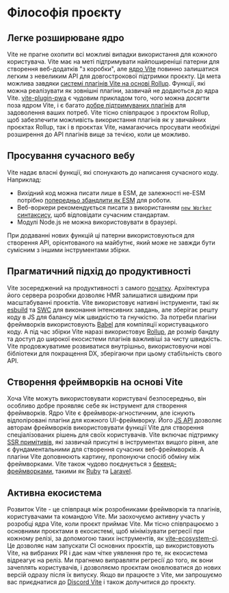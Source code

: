 # Філософія проєкту

## Легке розширюване ядро

Vite не прагне охопити всі можливі випадки використання для кожного користувача. Vite має на меті підтримувати найпоширеніші патерни для створення веб-додатків "з коробки", але [ядро Vite](https://github.com/vitejs/vite) повинно залишатися легким з невеликим API для довгострокової підтримки проєкту. Ця мета можлива завдяки [системі плагінів Vite на основі Rollup](./api-plugin.md). Функції, які можна реалізувати як зовнішні плагіни, зазвичай не додаються до ядра Vite. [vite-plugin-pwa](https://vite-pwa-org.netlify.app/) є чудовим прикладом того, чого можна досягти поза ядром Vite, і є багато [добре підтримуваних плагінів](https://github.com/vitejs/awesome-vite#plugins) для задоволення ваших потреб. Vite тісно співпрацює з проєктом Rollup, щоб забезпечити можливість використання плагінів як у звичайних проєктах Rollup, так і в проєктах Vite, намагаючись просувати необхідні розширення до API плагінів вище за течією, коли це можливо.

## Просування сучасного вебу

Vite надає власні функції, які спонукають до написання сучасного коду. Наприклад:

- Вихідний код можна писати лише в ESM, де залежності не-ESM потрібно [попередньо збандлити як ESM](./dep-pre-bundling) для роботи.
- Веб-воркери рекомендується писати з використанням [`new Worker` синтаксису](./features#web-workers), щоб відповідати сучасним стандартам.
- Модулі Node.js не можна використовувати в браузері.

При додаванні нових функцій ці патерни використовуються для створення API, орієнтованого на майбутнє, який може не завжди бути сумісним з іншими інструментами збірки.

## Прагматичний підхід до продуктивності

Vite зосереджений на продуктивності з самого [початку](./why.md). Архітектура його сервера розробки дозволяє HMR залишатися швидким при масштабуванні проєктів. Vite використовує нативні інструменти, такі як [esbuild](https://esbuild.github.io/) та [SWC](https://github.com/vitejs/vite-plugin-react-swc) для виконання інтенсивних завдань, але зберігає решту коду в JS для балансу між швидкістю та гнучкістю. За потреби плагіни фреймворків використовують [Babel](https://babeljs.io/) для компіляції користувацького коду. А під час збірки Vite наразі використовує [Rollup](https://rollupjs.org/), де розмір бандлу та доступ до широкої екосистеми плагінів важливіші за чисту швидкість. Vite продовжуватиме розвиватися внутрішньо, використовуючи нові бібліотеки для покращення DX, зберігаючи при цьому стабільність свого API.

## Створення фреймворків на основі Vite

Хоча Vite можуть використовувати користувачі безпосередньо, він особливо добре проявляє себе як інструмент для створення фреймворків. Ядро Vite є фреймворк-агностичним, але існують відполіровані плагіни для кожного UI-фреймворку. Його [JS API](./api-javascript.md) дозволяє авторам фреймворків використовувати функції Vite для створення спеціалізованих рішень для своїх користувачів. Vite включає підтримку [SSR примітивів](./ssr.md), які зазвичай присутні в інструментах вищого рівня, але є фундаментальними для створення сучасних веб-фреймворків. А плагіни Vite доповнюють картину, пропонуючи спосіб обміну між фреймворками. Vite також чудово поєднується з [бекенд-фреймворками](./backend-integration.md), такими як [Ruby](https://vite-ruby.netlify.app/) та [Laravel](https://laravel.com/docs/10.x/vite).

## Активна екосистема

Розвиток Vite - це співпраця між розробниками фреймворків та плагінів, користувачами та командою Vite. Ми заохочуємо активну участь у розробці ядра Vite, коли проєкт приймає Vite. Ми тісно співпрацюємо з основними проєктами в екосистемі, щоб мінімізувати регресії при кожному релізі, за допомогою таких інструментів, як [vite-ecosystem-ci](https://github.com/vitejs/vite-ecosystem-ci). Це дозволяє нам запускати CI основних проєктів, що використовують Vite, на вибраних PR і дає нам чітке уявлення про те, як екосистема відреагує на реліз. Ми прагнемо виправляти регресії до того, як вони зачеплять користувачів, і дозволяємо проєктам оновлюватися до нових версій одразу після їх випуску. Якщо ви працюєте з Vite, ми запрошуємо вас приєднатися до [Discord Vite](https://chat.vite.dev) і також долучитися до проєкту.
